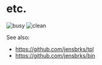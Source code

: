 etc.
====

![busy](busy.png)
![clean](clean.png)

See also:
* <https://github.com/jensbrks/tpl>
* <https://github.com/jensbrks/bin>

